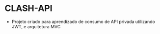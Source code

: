 # CLASH-API
- Projeto criado para aprendizado de consumo de API privada utilizando JWT, e arquitetura MVC
 
